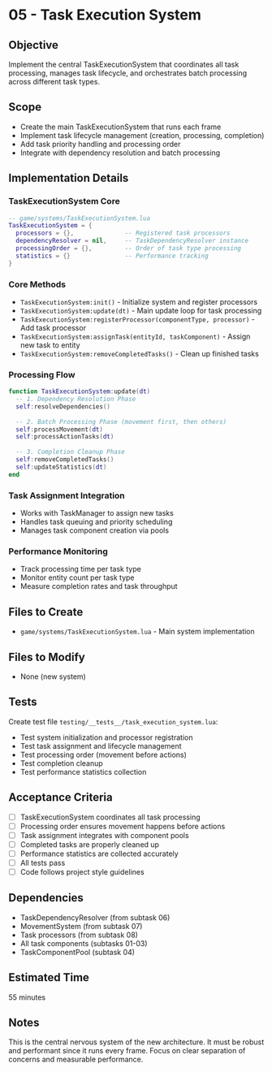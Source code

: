 # 05 - Task Execution System

## Objective
Implement the central TaskExecutionSystem that coordinates all task processing, manages task lifecycle, and orchestrates batch processing across different task types.

## Scope
- Create the main TaskExecutionSystem that runs each frame
- Implement task lifecycle management (creation, processing, completion)
- Add task priority handling and processing order
- Integrate with dependency resolution and batch processing

## Implementation Details

### TaskExecutionSystem Core
```lua
-- game/systems/TaskExecutionSystem.lua
TaskExecutionSystem = {
  processors = {},              -- Registered task processors
  dependencyResolver = nil,     -- TaskDependencyResolver instance
  processingOrder = {},         -- Order of task type processing
  statistics = {}               -- Performance tracking
}
```

### Core Methods
- `TaskExecutionSystem:init()` - Initialize system and register processors
- `TaskExecutionSystem:update(dt)` - Main update loop for task processing
- `TaskExecutionSystem:registerProcessor(componentType, processor)` - Add task processor
- `TaskExecutionSystem:assignTask(entityId, taskComponent)` - Assign new task to entity
- `TaskExecutionSystem:removeCompletedTasks()` - Clean up finished tasks

### Processing Flow
```lua
function TaskExecutionSystem:update(dt)
  -- 1. Dependency Resolution Phase
  self:resolveDependencies()
  
  -- 2. Batch Processing Phase (movement first, then others)
  self:processMovement(dt)
  self:processActionTasks(dt)
  
  -- 3. Completion Cleanup Phase
  self:removeCompletedTasks()
  self:updateStatistics(dt)
end
```

### Task Assignment Integration
- Works with TaskManager to assign new tasks
- Handles task queuing and priority scheduling
- Manages task component creation via pools

### Performance Monitoring
- Track processing time per task type
- Monitor entity count per task type
- Measure completion rates and task throughput

## Files to Create
- `game/systems/TaskExecutionSystem.lua` - Main system implementation

## Files to Modify
- None (new system)

## Tests
Create test file `testing/__tests__/task_execution_system.lua`:
- Test system initialization and processor registration
- Test task assignment and lifecycle management
- Test processing order (movement before actions)
- Test completion cleanup
- Test performance statistics collection

## Acceptance Criteria
- [ ] TaskExecutionSystem coordinates all task processing
- [ ] Processing order ensures movement happens before actions
- [ ] Task assignment integrates with component pools
- [ ] Completed tasks are properly cleaned up
- [ ] Performance statistics are collected accurately
- [ ] All tests pass
- [ ] Code follows project style guidelines

## Dependencies
- TaskDependencyResolver (from subtask 06)
- MovementSystem (from subtask 07) 
- Task processors (from subtask 08)
- All task components (subtasks 01-03)
- TaskComponentPool (subtask 04)

## Estimated Time
55 minutes

## Notes
This is the central nervous system of the new architecture. It must be robust and performant since it runs every frame. Focus on clear separation of concerns and measurable performance.